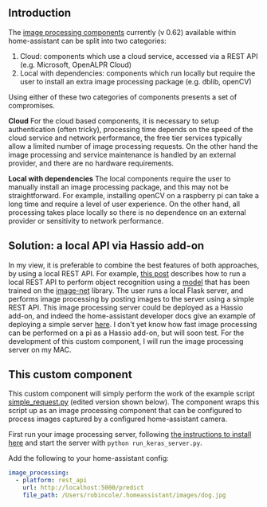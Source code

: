 ## Introduction
The [image processing components](https://home-assistant.io/components/image_processing/) currently (v 0.62) available within home-assistant can be split into two categories:

1. Cloud: components which use a cloud service, accessed via a REST API (e.g. Microsoft, OpenALPR Cloud)
2. Local with dependencies: components which run locally but require the user to install an extra image processing package (e.g. dblib, openCV)

Using either of these two categories of components presents a set of compromises.

**Cloud** For the cloud based components, it is necessary to setup authentication (often tricky), processing time depends on the speed of the cloud service and network performance, the free tier services typically allow a limited number of image processing requests. On the other hand the image processing and service maintenance is handled by an external provider, and there are no hardware requirements.

**Local with dependencies** The local components require the user to manually install an image processing package, and this may not be straightforward. For example, installing openCV on a raspberry pi can take a long time and require a level of user experience. On the other hand, all processing takes place locally so there is no dependence on an external provider or sensitivity to network performance.

## Solution: a local API via Hassio add-on
In my view, it is preferable to combine the best features of both approaches, by using a local REST API. For example, [this post](https://blog.keras.io/building-a-simple-keras-deep-learning-rest-api.html) describes how to run a local REST API to perform object recognition using a [model](https://github.com/fchollet/deep-learning-models/blob/master/resnet50.py) that has been trained on the [image-net](http://www.image-net.org/) library. The user runs a local Flask server, and performs image processing by posting images to the server using a simple REST API. This image processing server could be deployed as a Hassio add-on, and indeed the home-assistant developer docs give an example of deploying a simple server [here](https://home-assistant.io/developers/hassio/addon_tutorial/). I don't yet know how fast image processing can be performed on a pi as a Hassio add-on, but will soon test. For the development of this custom component, I will run the image processing server on my MAC.

## This custom component
This custom component will simply perform the work of the example script [simple_request.py](https://github.com/jrosebr1/simple-keras-rest-api/blob/master/simple_request.py) (edited version shown below). The component wraps this script up as an image processing component that can be configured to process images captured by a configured home-assistant camera.

First run your image processing server, following [the instructions to install here](https://github.com/jrosebr1/simple-keras-rest-api#) and start the server with ```python run_keras_server.py```.

Add the following to your home-assistant config:
```yaml
image_processing:
  - platform: rest_api
    url: http://localhost:5000/predict
    file_path: /Users/robincole/.homeassistant/images/dog.jpg
```
